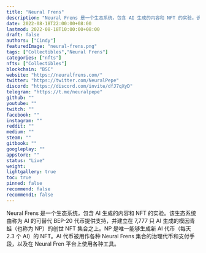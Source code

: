 ```yaml
---
title: "Neural Frens"
description: "Neural Frens 是一个生态系统，包含 AI 生成的内容和 NFT 的实验。该生态系统由称为 AI 的可替代 BEP-20 代币提供支持，并建立在 7,777 只 AI 生成的模因青蛙（也称为 NP）的创世 NFT 集合之上。"
date: 2022-08-18T22:00:00+08:00
lastmod: 2022-08-18T10:00:00+08:00
draft: false
authors: ["Cindy"]
featuredImage: "neural-frens.png"
tags: ["Collectibles","Neural Frens"]
categories: ["nfts"]
nfts: ["Collectibles"]
blockchain: "BSC"
website: "https://neuralfrens.com/"
twitter: "https://twitter.com/NeuralPepe"
discord: "https://discord.com/invite/dfJ7qXyD"
telegram: "https://t.me/neuralpepe"
github: ""
youtube: ""
twitch: ""
facebook: ""
instagram: ""
reddit: ""
medium: ""
steam: ""
gitbook: ""
googleplay: ""
appstore: ""
status: "Live"
weight: 
lightgallery: true
toc: true
pinned: false
recommend: false
recommend1: false
---
```

Neural Frens 是一个生态系统，包含 AI 生成的内容和 NFT 的实验。该生态系统由称为 AI 的可替代 BEP-20 代币提供支持，并建立在 7,777 只 AI 生成的模因青蛙（也称为 NP）的创世 NFT 集合之上。NP 是唯一能够生成新 AI 代币（每天 2.3 个 AI）的 NFT。AI 代币被用作各种 Neural Frens 集合的治理代币和支付手段，以及在 Neural Fren 平台上使用各种工具。